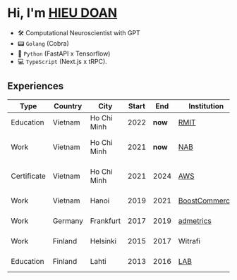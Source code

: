 # Hi, I'm [HIEU DOAN](https://hieudoanm.github.io)

- 🛠️ Computational Neuroscientist with GPT
- 📟 `Golang` (Cobra)
- 🤖 `Python` (FastAPI x Tensorflow)
- 💻 `TypeScript` (Next.js x tRPC).

## Experiences

| Type        | Country | City        | Start | End     | Institution                    | Position                                   |
| ----------- | ------- | ----------- | ----- | ------- | ------------------------------ | ------------------------------------------ |
| Education   | Vietnam | Ho Chi Minh | 2022  | **now** | [RMIT][rmit]                   | [Bachelor of Psychology][rmit-psychology]  |
| Work        | Vietnam | Ho Chi Minh | 2021  | **now** | [NAB][nab]                     | Senior Software Developer                  |
| Certificate | Vietnam | Ho Chi Minh | 2021  | 2024    | [AWS][aws]                     | [Solutions Architect – Associate][aws-ssa] |
| Work        | Vietnam | Hanoi       | 2019  | 2021    | [BoostCommerce][boostcommerce] | Software Developer                         |
| Work        | Germany | Frankfurt   | 2017  | 2019    | [admetrics][admetrics]         | Front-end Developer                        |
| Work        | Finland | Helsinki    | 2015  | 2017    | Witrafi                        | Front-end Developer                        |
| Education   | Finland | Lahti       | 2013  | 2016    | [LAB][lab]                     | [Bachelor of BA, BIT][lab-bba-bit]         |

[admetrics]: https://www.admetrics.io/
[aws]: https://aws.amazon.com
[aws-ssa]: https://www.credly.com/badges/a427ccdc-fc44-4874-a422-21d772e0e4b3
[boostcommerce]: https://boostcommerce.net/
[lab]: https://lab.fi/
[lab-bba-bit]: https://lab.fi/en/study/bachelor-business-administration-business-information-technology-full-time-studies-lahti-210
[nab]: https://www.nab.com.au/
[rmit]: https://www.rmit.edu.vn/
[rmit-psychology]: https://www.rmit.edu.vn/study-at-rmit/undergraduate-programs/bachelor-of-psychology
